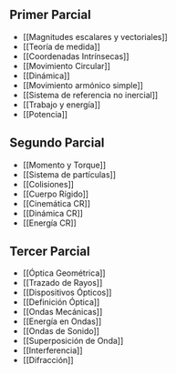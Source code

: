 ## Primer Parcial

- [[Magnitudes escalares y vectoriales]]
- [[Teoría de medida]]
- [[Coordenadas Intrínsecas]]
- [[Movimiento Circular]]
- [[Dinámica]]
- [[Movimiento armónico simple]]
- [[Sistema de referencia no inercial]]
- [[Trabajo y energía]]
- [[Potencia]]

## Segundo Parcial

- [[Momento y Torque]]
- [[Sistema de partículas]]
- [[Colisiones]]
- [[Cuerpo Rígido]]
- [[Cinemática CR]]
- [[Dinámica CR]]
- [[Energía CR]]

## Tercer Parcial

- [[Óptica Geométrica]]
- [[Trazado de Rayos]]
- [[Dispositivos Ópticos]]
- [[Definición Óptica]]
- [[Ondas Mecánicas]]
- [[Energía en Ondas]]
- [[Ondas de Sonido]]
- [[Superposición de Onda]]
- [[Interferencia]]
- [[Difracción]]
